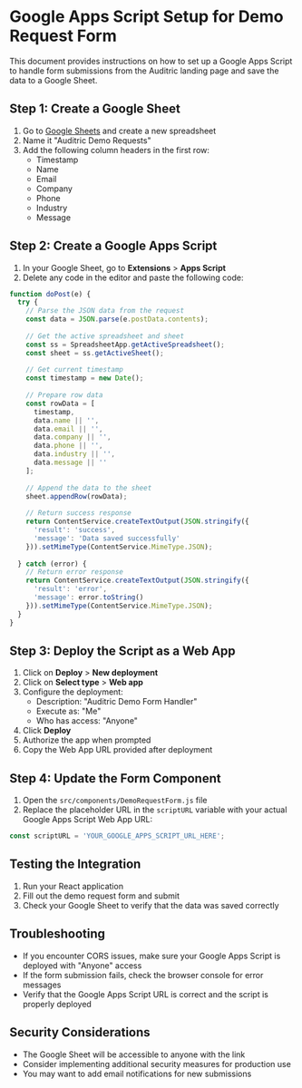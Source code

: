 # Google Apps Script Setup for Demo Request Form

This document provides instructions on how to set up a Google Apps Script to handle form submissions from the Auditric landing page and save the data to a Google Sheet.

## Step 1: Create a Google Sheet

1. Go to [Google Sheets](https://sheets.google.com) and create a new spreadsheet
2. Name it "Auditric Demo Requests"
3. Add the following column headers in the first row:
   - Timestamp
   - Name
   - Email
   - Company
   - Phone
   - Industry
   - Message

## Step 2: Create a Google Apps Script

1. In your Google Sheet, go to **Extensions** > **Apps Script**
2. Delete any code in the editor and paste the following code:

```javascript
function doPost(e) {
  try {
    // Parse the JSON data from the request
    const data = JSON.parse(e.postData.contents);
    
    // Get the active spreadsheet and sheet
    const ss = SpreadsheetApp.getActiveSpreadsheet();
    const sheet = ss.getActiveSheet();
    
    // Get current timestamp
    const timestamp = new Date();
    
    // Prepare row data
    const rowData = [
      timestamp,
      data.name || '',
      data.email || '',
      data.company || '',
      data.phone || '',
      data.industry || '',
      data.message || ''
    ];
    
    // Append the data to the sheet
    sheet.appendRow(rowData);
    
    // Return success response
    return ContentService.createTextOutput(JSON.stringify({
      'result': 'success',
      'message': 'Data saved successfully'
    })).setMimeType(ContentService.MimeType.JSON);
    
  } catch (error) {
    // Return error response
    return ContentService.createTextOutput(JSON.stringify({
      'result': 'error',
      'message': error.toString()
    })).setMimeType(ContentService.MimeType.JSON);
  }
}
```

## Step 3: Deploy the Script as a Web App

1. Click on **Deploy** > **New deployment**
2. Click on **Select type** > **Web app**
3. Configure the deployment:
   - Description: "Auditric Demo Form Handler"
   - Execute as: "Me"
   - Who has access: "Anyone"
4. Click **Deploy**
5. Authorize the app when prompted
6. Copy the Web App URL provided after deployment

## Step 4: Update the Form Component

1. Open the `src/components/DemoRequestForm.js` file
2. Replace the placeholder URL in the `scriptURL` variable with your actual Google Apps Script Web App URL:

```javascript
const scriptURL = 'YOUR_GOOGLE_APPS_SCRIPT_URL_HERE';
```

## Testing the Integration

1. Run your React application
2. Fill out the demo request form and submit
3. Check your Google Sheet to verify that the data was saved correctly

## Troubleshooting

- If you encounter CORS issues, make sure your Google Apps Script is deployed with "Anyone" access
- If the form submission fails, check the browser console for error messages
- Verify that the Google Apps Script URL is correct and the script is properly deployed

## Security Considerations

- The Google Sheet will be accessible to anyone with the link
- Consider implementing additional security measures for production use
- You may want to add email notifications for new submissions 